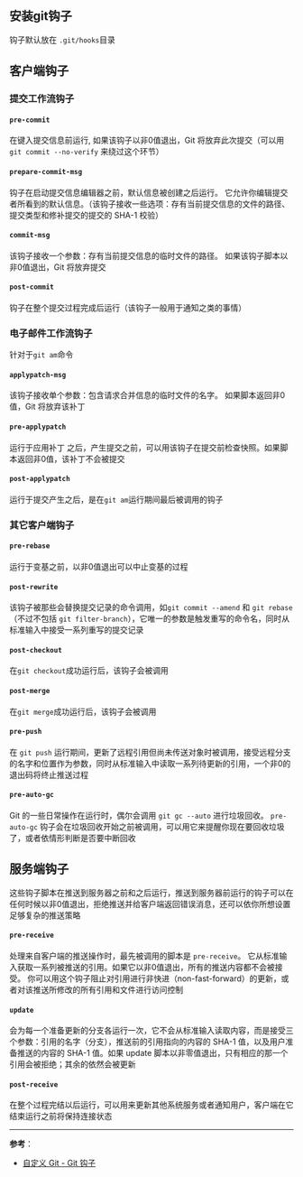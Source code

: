 ## 安装git钩子
钩子默认放在 `.git/hooks`目录

## 客户端钩子
### 提交工作流钩子
#### `pre-commit`
在键入提交信息前运行, 如果该钩子以非0值退出，Git 将放弃此次提交（可以用 `git commit --no-verify` 来绕过这个环节）

#### `prepare-commit-msg`
钩子在启动提交信息编辑器之前，默认信息被创建之后运行。 它允许你编辑提交者所看到的默认信息。（该钩子接收一些选项：存有当前提交信息的文件的路径、提交类型和修补提交的提交的 SHA-1 校验）

#### `commit-msg`
该钩子接收一个参数：存有当前提交信息的临时文件的路径。 如果该钩子脚本以非0值退出，Git 将放弃提交

#### `post-commit`
钩子在整个提交过程完成后运行（该钩子一般用于通知之类的事情）

### 电子邮件工作流钩子
针对于`git am`命令

#### `applypatch-msg`
该钩子接收单个参数：包含请求合并信息的临时文件的名字。 如果脚本返回非0值，Git 将放弃该补丁

#### `pre-applypatch`
运行于应用补丁 之后，产生提交之前，可以用该钩子在提交前检查快照。如果脚本返回非0值，该补丁不会被提交

#### `post-applypatch`
运行于提交产生之后，是在`git am`运行期间最后被调用的钩子

### 其它客户端钩子

#### `pre-rebase`
运行于变基之前，以非0值退出可以中止变基的过程

#### `post-rewrite`
该钩子被那些会替换提交记录的命令调用，如`git commit --amend` 和 `git rebase`（不过不包括 `git filter-branch`），它唯一的参数是触发重写的命令名，同时从标准输入中接受一系列重写的提交记录

#### `post-checkout`
在`git checkout`成功运行后，该钩子会被调用

#### `post-merge`
在`git merge`成功运行后，该钩子会被调用

#### `pre-push`
在 `git push` 运行期间，更新了远程引用但尚未传送对象时被调用，接受远程分支的名字和位置作为参数，同时从标准输入中读取一系列待更新的引用，一个非0的退出码将终止推送过程

#### `pre-auto-gc`
Git 的一些日常操作在运行时，偶尔会调用 `git gc --auto` 进行垃圾回收。 `pre-auto-gc` 钩子会在垃圾回收开始之前被调用，可以用它来提醒你现在要回收垃圾了，或者依情形判断是否要中断回收

## 服务端钩子
这些钩子脚本在推送到服务器之前和之后运行，推送到服务器前运行的钩子可以在任何时候以非0值退出，拒绝推送并给客户端返回错误消息，还可以依你所想设置足够复杂的推送策略

#### `pre-receive`
处理来自客户端的推送操作时，最先被调用的脚本是 `pre-receive`。 它从标准输入获取一系列被推送的引用。如果它以非0值退出，所有的推送内容都不会被接受。 你可以用这个钩子阻止对引用进行非快进（non-fast-forward）的更新，或者对该推送所修改的所有引用和文件进行访问控制

#### `update`
会为每一个准备更新的分支各运行一次，它不会从标准输入读取内容，而是接受三个参数：引用的名字（分支），推送前的引用指向的内容的 SHA-1 值，以及用户准备推送的内容的 SHA-1 值。如果 update 脚本以非零值退出，只有相应的那一个引用会被拒绝；其余的依然会被更新

#### `post-receive`
在整个过程完结以后运行，可以用来更新其他系统服务或者通知用户，客户端在它结束运行之前将保持连接状态


- - -
**参考**：
- [自定义 Git - Git 钩子](https://git-scm.com/book/zh/v2/%E8%87%AA%E5%AE%9A%E4%B9%89-Git-Git-%E9%92%A9%E5%AD%90)
